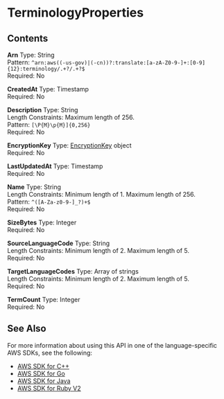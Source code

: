 # TerminologyProperties<a name="API_TerminologyProperties"></a>

## Contents<a name="API_TerminologyProperties_Contents"></a>

 **Arn**   <a name="Translate-Type-TerminologyProperties-Arn"></a>
Type: String  
Pattern: `^arn:aws((-us-gov)|(-cn))?:translate:[a-zA-Z0-9-]+:[0-9]{12}:terminology/.+?/.+?$`   
Required: No

 **CreatedAt**   <a name="Translate-Type-TerminologyProperties-CreatedAt"></a>
Type: Timestamp  
Required: No

 **Description**   <a name="Translate-Type-TerminologyProperties-Description"></a>
Type: String  
Length Constraints: Maximum length of 256\.  
Pattern: `[\P{M}\p{M}]{0,256}`   
Required: No

 **EncryptionKey**   <a name="Translate-Type-TerminologyProperties-EncryptionKey"></a>
Type: [EncryptionKey](API_EncryptionKey.md) object  
Required: No

 **LastUpdatedAt**   <a name="Translate-Type-TerminologyProperties-LastUpdatedAt"></a>
Type: Timestamp  
Required: No

 **Name**   <a name="Translate-Type-TerminologyProperties-Name"></a>
Type: String  
Length Constraints: Minimum length of 1\. Maximum length of 256\.  
Pattern: `^([A-Za-z0-9-]_?)+$`   
Required: No

 **SizeBytes**   <a name="Translate-Type-TerminologyProperties-SizeBytes"></a>
Type: Integer  
Required: No

 **SourceLanguageCode**   <a name="Translate-Type-TerminologyProperties-SourceLanguageCode"></a>
Type: String  
Length Constraints: Minimum length of 2\. Maximum length of 5\.  
Required: No

 **TargetLanguageCodes**   <a name="Translate-Type-TerminologyProperties-TargetLanguageCodes"></a>
Type: Array of strings  
Length Constraints: Minimum length of 2\. Maximum length of 5\.  
Required: No

 **TermCount**   <a name="Translate-Type-TerminologyProperties-TermCount"></a>
Type: Integer  
Required: No

## See Also<a name="API_TerminologyProperties_SeeAlso"></a>

For more information about using this API in one of the language\-specific AWS SDKs, see the following:
+  [AWS SDK for C\+\+](https://docs.aws.amazon.com/goto/SdkForCpp/translate-2017-07-01/TerminologyProperties) 
+  [AWS SDK for Go](https://docs.aws.amazon.com/goto/SdkForGoV1/translate-2017-07-01/TerminologyProperties) 
+  [AWS SDK for Java](https://docs.aws.amazon.com/goto/SdkForJava/translate-2017-07-01/TerminologyProperties) 
+  [AWS SDK for Ruby V2](https://docs.aws.amazon.com/goto/SdkForRubyV2/translate-2017-07-01/TerminologyProperties) 